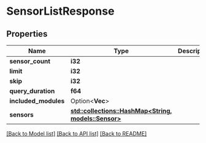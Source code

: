 # SensorListResponse

## Properties

Name | Type | Description | Notes
------------ | ------------- | ------------- | -------------
**sensor_count** | **i32** |  | 
**limit** | **i32** |  | 
**skip** | **i32** |  | 
**query_duration** | **f64** |  | 
**included_modules** | Option<**Vec<String>**> |  | [optional]
**sensors** | [**std::collections::HashMap<String, models::Sensor>**](Sensor.md) |  | 

[[Back to Model list]](../README.md#documentation-for-models) [[Back to API list]](../README.md#documentation-for-api-endpoints) [[Back to README]](../README.md)


